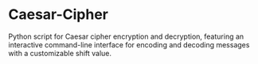 # Caesar-Cipher
Python script for Caesar cipher encryption and decryption, featuring an interactive command-line interface for encoding and decoding messages with a customizable shift value.

